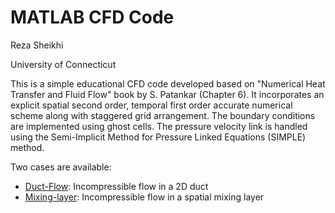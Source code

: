 # MATLAB CFD Code
Reza Sheikhi

University of Connecticut

This is a simple educational CFD code developed based on "Numerical Heat Transfer and Fluid Flow" book by S. Patankar (Chapter 6).
It incorporates an explicit spatial second order, temporal first order accurate numerical scheme along with staggered grid arrangement.
The boundary conditions are implemented using ghost cells. The pressure velocity link is handled using the Semi-Implicit Method for Pressure Linked Equations (SIMPLE) method.

Two cases are available:
* [Duct-Flow](https://github.com/rezahsh/MATLAB-CFD-code/tree/master/duct-flow): Incompressible flow in a 2D duct
* [Mixing-layer](https://github.com/rezahsh/MATLAB-CFD-code/tree/master/mixing-layer): Incompressible flow in a spatial mixing layer
